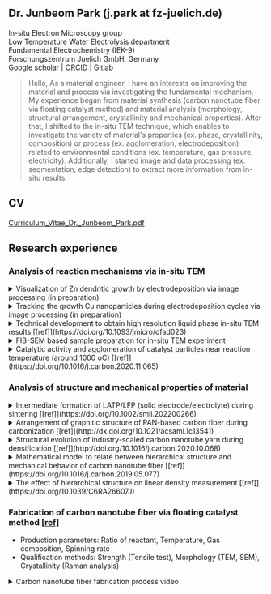 ## Dr. Junbeom Park (j.park at fz-juelich.de)
In-situ Electron Microscopy group \
Low Temperature Water Electrolysis department \
Fundamental Electrochemistry (IEK-9) \
Forschungszentrum Juelich GmbH, Germany \
[Google scholar](https://scholar.google.com/citations?user=WXKca60AAAAJ&hl=en) | 
[ORCID](https://orcid.org/0000-0003-2548-2985) | 
[Gitlab](https://jugit.fz-juelich.de/junbeom_park/webpage)
> Hello, As a material engineer, I have an interests on improving the material and process via investigating the fundamental mechanism.
My experience began from material synthesis (carbon nanotube fiber via floating catalyst method) and material analysis (morphology, structural arrangement, crystallinity and mechanical properties). After that, I shifted to the in-situ TEM technique, which enables to investigate the variety of material's properties (ex. phase, crystallinity, composition) or process (ex. agglomeration, electrodeposition) related to environmental conditions (ex. temperature, gas pressure, electricity). Additionally, I started image and data processing (ex. segmentation, edge detection) to extract more information from in-situ results.

## CV
[Curriculum_Vitae_Dr._Junbeom_Park.pdf](/uploads/e55ec04eaba448b3ca2b0e2f47bb91cb/Curriculum_Vitae_Dr._Junbeom_Park.pdf)

## Research experience
### Analysis of reaction mechanisms via in-situ TEM

<details><summary> Visualization of Zn dendritic growth by electrodeposition via image processing (in preparation)</summary>
<img src='/uploads/372cd7c3305405b79317509075fb18b8/Movie_S2._Zn_dendrite_growth.gif' width=700>
</details>

<details><summary> Tracking the growth Cu nanoparticles during electrodeposition cycles via image processing (in preparation)
</summary>
<img src='/uploads/7f7fb22b148d34a567c85b4af8c35b49/Movie_S1_Cu_TiNx_and_process.gif' width=700>
</details>

<details><summary> Technical development to obtain high resolution liquid phase in-situ TEM results [[ref]](https://doi.org/10.1093/jmicro/dfad023) </summary>
<img src='/uploads/d4e17f2c6610d86e07465644e0fe880e/image.png' width=700>
</details>

<details><summary> FIB-SEM based sample preparation for in-situ TEM experiment
</summary>
<img src='/uploads/d5e9d8d564da88e46f83a4c1f711ca09/image.png' width=700>
</details>

<details><summary> Catalytic activity and agglomeration of catalyst particles near reaction temperature (around 1000 oC) [[ref]](https://doi.org/10.1016/j.carbon.2020.11.065)
</summary>
<img src='/uploads/bcd8a6f8d970fd95076c12fc4c51c8bc/image.png' width=700>
</details>

### Analysis of structure and mechanical properties of material

<details><summary> Intermediate formation of LATP/LFP (solid electrode/electrolyte) during sintering [[ref]](https://doi.org/10.1002/smll.202200266)
</summary>
<img src='/uploads/502dd63c6a18d00b70aca17574f33780/image.png' width=700>
</details>

<details><summary> Arrangement of graphitic structure of PAN-based carbon fiber during carbonization [[ref]](http://dx.doi.org/10.1021/acsami.1c13541)
</summary>
<img src='/uploads/1eeeaab6191d13ae4f19a544ff19e441/image.png' width=700>
</details>

<details><summary> Structural evolution of industry-scaled carbon nanotube yarn during densification [[ref]](http://doi.org/10.1016/j.carbon.2020.10.068)
</summary>
<img src='/uploads/12b5de8214089b0a9582b81a5554ed69/image.png' width=700>
</details>

<details><summary> Mathematical model to relate between hierarchical structure and mechanical behavior of carbon nanotube fiber [[ref]](https://doi.org/10.1016/j.carbon.2019.05.077)
</summary>
<img src='/uploads/a3a98ec8e3dddd8b9393a17e3e4abf58/image.png' width=700>
</details>

<details><summary> The effect of hierarchical structure on linear density measurement [[ref]](https://doi.org/10.1039/C6RA26607J)
</summary>
<img src='/uploads/c4f6d54eed4306b6e4bccde88fa7c39f/image.png' width=700>
</details>

### Fabrication of carbon nanotube fiber via floating catalyst method [[ref]](https://doi.org/10.1021/acsanm.1c00248)

- Production parameters: Ratio of reactant, Temperature, Gas composition, Spinning rate
- Qualification methods: Strength (Tensile test), Morphology (TEM, SEM), Crystallinity (Raman analysis)

<details><summary> Carbon nanotube fiber fabrication process video
</summary>
<img src='/uploads/07096fc1e1fab0b71f1365f3c0d4828b/Synthesis_of_CNT_yarn.gif' width=700>
</details>

